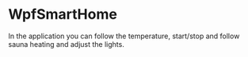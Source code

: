 # WpfSmartHome

In the application you can follow the temperature, start/stop and follow sauna heating and 
adjust the lights.

